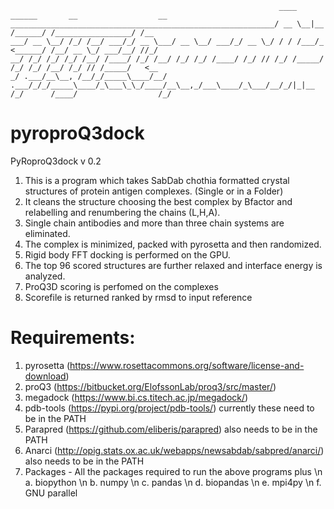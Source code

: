 
                                                                ____   ______       __                  __
    ___________________________________________________________/ __ \__|__  /______/ /_________________/ /__
    ___/ __ \__/ /_/ /__/ ___/_/ __ \___/ __ \__/ ___/_/ __ \_/ / / /___/_ <______/ /__/ __ \_/ ___/__/ //_/
    __/ /_/ /_/ /_/ /__/ /____/ /_/ /__/ /_/ /_/ /____/ /_/ // /_/ /_____/ /_/ /_/ /__/ /_/ // /_____/   <__
    _/ .___/__\__, /__/_/_____\____/__/ .___/_/_/_____\____/_\___\_\_/____/__\__,_/___\____/_\___/__/_/|_|__
    /_/      /____/                  /_/

# pyroproQ3dock

PyRoproQ3dock v 0.2

1. This is a program which takes SabDab chothia formatted crystal structures of protein antigen complexes. (Single or in a Folder)
2. It cleans the structure choosing the best complex by Bfactor and relabelling and renumbering the chains (L,H,A).
3. Single chain antibodies and more than three chain systems are eliminated.
4. The complex is minimized, packed with pyrosetta and then randomized.
5. Rigid body FFT docking is performed on the GPU.
6. The top 96 scored structures are further relaxed and interface energy is analyzed.
7. ProQ3D scoring is perfomed on the complexes
8. Scorefile is returned ranked by rmsd to input reference

# Requirements:

1. pyrosetta (https://www.rosettacommons.org/software/license-and-download)
2. proQ3 (https://bitbucket.org/ElofssonLab/proq3/src/master/)
3. megadock (https://www.bi.cs.titech.ac.jp/megadock/)
4. pdb-tools (https://pypi.org/project/pdb-tools/) 
    currently these need to be in the PATH
5. Parapred  (https://github.com/eliberis/parapred)
    also needs to be in the PATH
6. Anarci (http://opig.stats.ox.ac.uk/webapps/newsabdab/sabpred/anarci/)
    also needs to be in the PATH
7. Packages - All the packages required to run the above programs plus \n
    a. biopython \n
    b. numpy \n
    c. pandas \n
    d. biopandas \n
    e. mpi4py \n
    f. GNU parallel
